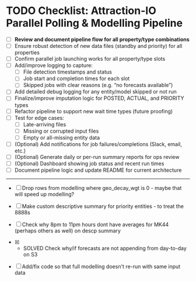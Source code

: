# TODO Checklist: Attraction-IO Parallel Polling & Modelling Pipeline

- [ ] **Review and document pipeline flow for all property/type combinations**
- [ ] Ensure robust detection of new data files (standby and priority) for all properties
- [ ] Confirm parallel job launching works for all property/type slots
- [ ] Add/improve logging to capture:
    - [ ] File detection timestamps and status
    - [ ] Job start and completion times for each slot
    - [ ] Skipped jobs with clear reasons (e.g. “no forecasts available”)
- [ ] Add detailed debug logging for any entity/model skipped or not run
- [ ] Finalize/improve imputation logic for POSTED, ACTUAL, and PRIORITY types
- [ ] Refactor pipeline to support new wait time types (future proofing)
- [ ] Test for edge cases:
    - [ ] Late-arriving files
    - [ ] Missing or corrupted input files
    - [ ] Empty or all-missing entity data
- [ ] (Optional) Add notifications for job failures/completions (Slack, email, etc.)
- [ ] (Optional) Generate daily or per-run summary reports for ops review
- [ ] (Optional) Dashboard showing job status and recent run times
- [ ] Document pipeline logic and update README for current architecture

---

- [ ] Drop rows from modelling where geo_decay_wgt is 0 - maybe that will speed up modelling?
- [ ] Make custom descriptive summary for priority entities - to treat the 8888s
- [ ] Check why 8pm to 11pm hours dont have averages for MK44 (perhaps others as well) on descp summary
- [X] - SOLVED Check why/if forecasts are not appending from day-to-day on S3
- [ ] Add/fix code so that full modelling doesn't re-run with same input data


